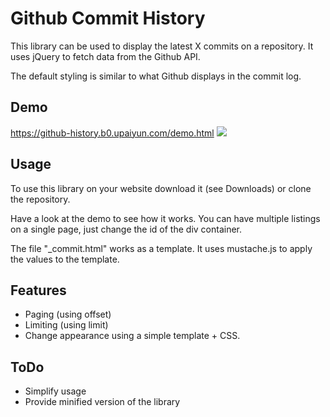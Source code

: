 Github Commit History
=====================

This library can be used to display the latest X commits on a repository. It uses jQuery to fetch data from the Github API. 

The default styling is similar to what Github displays in the commit log. 

Demo
-----
https://github-history.b0.upaiyun.com/demo.html
![](http://cdn.youjb.com/images/2016/09/10/2016-09-1014.20.47.jpg)

Usage
-----

To use this library on your website download it (see Downloads) or clone the repository.

Have a look at the demo to see how it works. You can have multiple listings on a single page, just change the id of the div container. 

The file "_commit.html" works as a template. It uses mustache.js to apply the values to the template.


Features
--------

* Paging (using offset)
* Limiting (using limit)
* Change appearance using a simple template + CSS.


ToDo
----

* Simplify usage
* Provide minified version of the library
